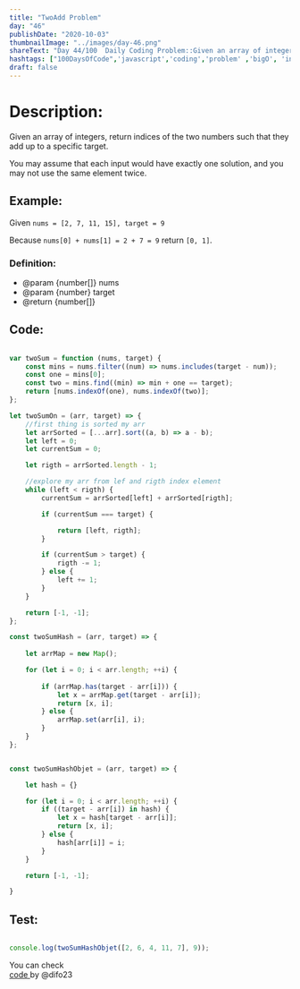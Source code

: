 ```yaml
---
title: "TwoAdd Problem"
day: "46"
publishDate: "2020-10-03"
thumbnailImage: "../images/day-46.png"
shareText: "Day 44/100  Daily Coding Problem::Given an array of integers, return indices of the two numbers such that they add up to a specific target.You may assume that each input would have exactly one solution, and you may not use the same element twice. "
hashtags: ["100DaysOfCode",'javascript','coding','problem' ,'bigO', 'interview']
draft: false
---
```


# Description:
Given an array of integers, return indices of the two numbers such that they add up to a specific target.

You may assume that each input would have exactly one solution, and you may not use the same element twice.



## Example:  

Given `nums = [2, 7, 11, 15], target = 9`

Because `nums[0] + nums[1] = 2 + 7 = 9`
return `[0, 1]`.

### Definition:
 * @param {number[]} nums
 * @param {number} target
 * @return {number[]}


## Code:


```js

var twoSum = function (nums, target) {
	const mins = nums.filter((num) => nums.includes(target - num));
	const one = mins[0];
	const two = mins.find((min) => min + one == target);
	return [nums.indexOf(one), nums.indexOf(two)];
};

```

```js
let twoSumOn = (arr, target) => {
	//first thing is sorted my arr
	let arrSorted = [...arr].sort((a, b) => a - b);
	let left = 0;
	let currentSum = 0;

	let rigth = arrSorted.length - 1;

	//explore my arr from lef and rigth index element
	while (left < rigth) {
		currentSum = arrSorted[left] + arrSorted[rigth];

		if (currentSum === target) {

			return [left, rigth];
		}

		if (currentSum > target) {
			rigth -= 1;
		} else {
			left += 1;
		}
	}

	return [-1, -1];
};


```

```js
const twoSumHash = (arr, target) => {
	
	let arrMap = new Map();

	for (let i = 0; i < arr.length; ++i) {
		
		if (arrMap.has(target - arr[i])) {
			let x = arrMap.get(target - arr[i]);
			return [x, i];
		} else {
			arrMap.set(arr[i], i);
		}
	}
};



```

```js
const twoSumHashObjet = (arr, target) => {

	let hash = {}

	for (let i = 0; i < arr.length; ++i) {
		if ((target - arr[i]) in hash) {
			let x = hash[target - arr[i]];
			return [x, i];
		} else {
			hash[arr[i]] = i;
		}
	}

	return [-1, -1];

}


```

## Test:

```js

console.log(twoSumHashObjet([2, 6, 4, 11, 7], 9));


```

You can check  
 <a href="https://github.com/difo23/interviewQuestAnsJS" target="_blank"> code </a> by @difo23   
















